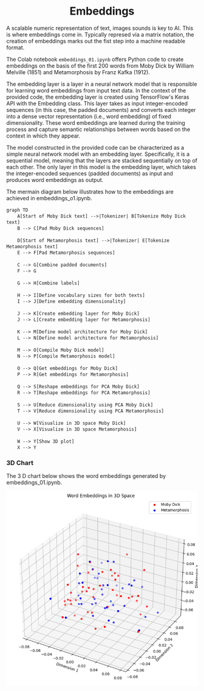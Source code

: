 <h1 align="center">Embeddings</h1>

A scalable numeric representation of text, images sounds is key to AI. 
This is where embeddings come in. 
Typically represed via a matrix notation, the creation of  embeddings marks out  the fist step into a machine readable format. 

The Colab notebook `embeddings_01.ipynb` offers Python code to create embeddings on the basis of the first 200 words from Moby Dick by William Melville (1851) 
and Metamorphosis by Franz Kafka (1912). 

The embedding layer is a layer in a neural network model that is responsible for learning word embeddings from input text data. In the context of the provided code, the embedding layer is created using TensorFlow's Keras API with the Embedding class. This layer takes as input integer-encoded sequences (in this case, the padded documents) and converts each integer into a dense vector representation (i.e., word embedding) of fixed dimensionality. These word embeddings are learned during the training process and capture semantic relationships between words based on the context in which they appear.

The model constructed in the provided code can be characterized as a simple neural network model with an embedding layer. Specifically, it is a sequential model, meaning that the layers are stacked sequentially on top of each other. The only layer in this model is the embedding layer, which takes the integer-encoded sequences (padded documents) as input and produces word embeddings as output.

The mermain diagram below illustrates how to the embeddings are achieved in embeddings_o1.ipynb. 



```mermaid
graph TD
    A[Start of Moby Dick text] -->|Tokenizer| B[Tokenize Moby Dick text]
    B --> C[Pad Moby Dick sequences]
    
    D[Start of Metamorphosis text] -->|Tokenizer| E[Tokenize Metamorphosis text]
    E --> F[Pad Metamorphosis sequences]
    
    C --> G[Combine padded documents]
    F --> G
    
    G --> H[Combine labels]
    
    H --> I[Define vocabulary sizes for both texts]
    I --> J[Define embedding dimensionality]
    
    J --> K[Create embedding layer for Moby Dick]
    J --> L[Create embedding layer for Metamorphosis]
    
    K --> M[Define model architecture for Moby Dick]
    L --> N[Define model architecture for Metamorphosis]
    
    M --> O[Compile Moby Dick model]
    N --> P[Compile Metamorphosis model]
    
    O --> Q[Get embeddings for Moby Dick]
    P --> R[Get embeddings for Metamorphosis]
    
    Q --> S[Reshape embeddings for PCA Moby Dick]
    R --> T[Reshape embeddings for PCA Metamorphosis]
    
    S --> U[Reduce dimensionality using PCA Moby Dick]
    T --> V[Reduce dimensionality using PCA Metamorphosis]
    
    U --> W[Visualize in 3D space Moby Dick]
    V --> X[Visualize in 3D space Metamorphosis]
    
    W --> Y[Show 3D plot]
    X --> Y
```

### 3D Chart 
The 3 D chart below shows the word embeddings generated by embeddings_01.ipynb. 


![3D Chart generated by embeddings_01.ipynb](./word_embeddings_3D.png)




